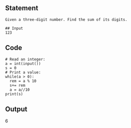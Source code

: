 ## Statement
```
Given a three-digit number. Find the sum of its digits.
```
```
## Input
123
```
## Code
```
# Read an integer:
a = int(input())
s = 0
# Print a value:
while(a > 0):
  rem = a % 10
  s+= rem
  a = a//10
print(s)
```
## Output
6
